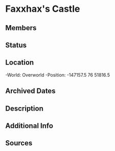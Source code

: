 # Faxxhax's Castle

## Members

## Status

## Location
-World: Overworld
-Position: -147157.5 76 51816.5

## Archived Dates

## Description

## Additional Info

## Sources
